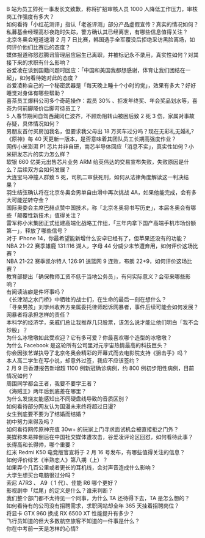 B 站为员工猝死一事发长文致歉，称将扩招审核人员 1000 人降低工作压力，审核岗工作强度有多大？  
如何看待「小红花测评」指认「老爸评测」部分产品虚假宣传？真实的情况如何？  
私募基金经理高杉夜跑时失踪，警方确认其已经离世，有哪些信息值得关注？  
北京冬奥会短道速滑 2 月 7 日比赛，韩国选手全军覆没后拒绝采访黑脸离场，如何评价他们比赛后的态度？  
媒体报道称怒怼腾讯管理层应届生已离职，并被标记永不录用，真实性如何？对其接下来的求职有什么影响？  
谷爱凌在谈到国籍问题时回应：「中国和美国我都想感谢，体育让我们团结在一起」，如何看待她对此的态度？  
谷爱凌称自己的一个秘密武器是「每天晚上睡十个小时的觉」，效果有多大？好好睡觉对身体有哪些帮助？  
喜茶员工爆料公司多个奇葩操作：裁员 30% 、拒发年终奖、年会奖品划水等，喜茶为何前脚降价后脚苛待员工？  
5 人春节期间自驾西藏冈仁波齐，不顾劝阻转山被困后致 2 死 3 伤，家属对事故存疑，具体情况如何？  
男朋友首付买房加我名，但要求我父母出 18 万买车过分吗？现在无彩礼无婚礼?  
《原神》每 40 天更新一版本，是否意味着其团队员工长期高强度作业？  
网传小米澎湃 P1 芯片并非自研，南芯半导体回应「消息不实」，真实性如何？小米研发芯片的实力怎么样？  
软银 660 亿美元出售芯片业务 ARM 给英伟达的交易宣布失败，失败原因是什么？后续双方会如何发展？  
大连宝马冲撞人群致 5 死，司机二审获死刑，如何从法律角度解读这一判决结果？  
羽生结弦确认将在北京冬奥会男单自由滑中再次挑战 4A，如果他能完成，会有多大可能逆转夺金？  
国际奥委会主席巴赫点赞中国技术，称「北京冬奥将书写历史」，本届冬奥会有哪些「颠覆性新技术」值得关注？  
雷军称小米集团正式组建高端化战略工作组，「三年内拿下国产高端手机市场份额第一」，释放了哪些信号？  
对于 iPhone 14，你最希望能新增什么安卓已经有了，但苹果还没有的功能？  
NBA 21-22 赛季雄鹿 131:116 湖人，字母 44 分威少末节遭弃用，如何评价这场比赛？  
NBA 21-22 赛季凯尔特人 126:91 送篮网 9 连败，布朗 22+9，如何评价这场比赛？  
教育部提出「确保教师工资不低于当地公务员」，有何实际意义？会带来哪些影响？  
有阅读洁癖是件坏事吗？  
《长津湖之水门桥》中牺牲的战士们，在生命的最后一刻在想什么？  
「寻亲男孩」刘学州收养方亲属委托律师起诉网暴者，事件后续可能会如何发展？网暴者将承担怎样的责任？  
本科学的经济学，亲戚们总让我推荐几只股票，该怎么说才能让他们明白「我不会炒股」？  
为什么冰墩墩如此受欢迎？它有多可爱？你最喜欢哪个造型的冰墩墩？  
为什么 Facebook 是这轮所有公司里对元宇宙热情最高的科技巨头？  
你会因张艺谋执导了北京冬奥会精彩的开幕式而去电影院支持《狙击手》吗？  
本人高二学生在写小说，却意外过签，我应不应该签约？  
2 月 9 日香港报告新增超 1100 例新冠确诊病例，约 800 例初步阳性病例，目前情况如何？  
周围同学都会王者，我要不要学王者？  
《海贼王》两年后到底差在哪里？  
为什么发烧友能感知出不同硬盘线导致的音质区别？  
如何看待部分网友认为国漫未来终将超过日漫?  
女生到底要不要为了结婚而结婚？  
初中努力来得及吗？  
如何看待网传原神充值 30w+ 的玩家上门寻求面试机会被直接拒之门外？  
美媒称朱易摔倒后在中国社交媒体遭攻击，谷爱凌评论区回怼，如何看待此事？  
长得高和长得帅，哪个重要？  
红米 Redmi K50 电竞版官宣将于 2 月 16  号发布，有哪些值得关注的信息？  
如何评价综艺《半熟恋人》第八期（上）？  
如果弄个几百公里或者更长的耳机线，会对声音造成什么影响？  
大学生想买台电脑很过分吗？  
索尼 A7R3 、 A9（ 1 代）、佳能 R6 哪个更好？  
影视剧中「烂尾」的定义是什么？谁来判断？  
我们整个部门都不太待见一个同事，为什么 TA 还待得下去，TA 是怎么想的？  
如何看待有的公司没有招聘需求，求职网站却全年 365 天挂着招聘岗位？  
将显卡 GTX 960 换成 RX 6500 XT 性能提升有多少？  
飞行员知道的但大多数航空旅客不知道的一件事是什么？  
你在中考前一天是怎样的心情?  
